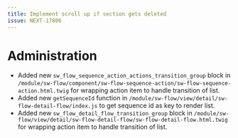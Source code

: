 ```yaml
---
title: Implement scroll up if section gets deleted
issue: NEXT-17806
---
```

# Administration
* Added new `sw_flow_sequence_action_actions_transition_group` block in `/module/sw-flow/component/sw-flow-sequence-action/sw-flow-sequence-action.html.twig` for wrapping action item to handle transition of list.
* Added new `getSequenceId` function in `/module/sw-flow/view/detail/sw-flow-detail-flow/index.js` to get sequence id as key to render list.
* Added new `sw_flow_detail_flow_transition_group` block in `/module/sw-flow/view/detail/sw-flow-detail-flow/sw-flow-detail-flow.html.twig` for wrapping action item to handle transition of list.
